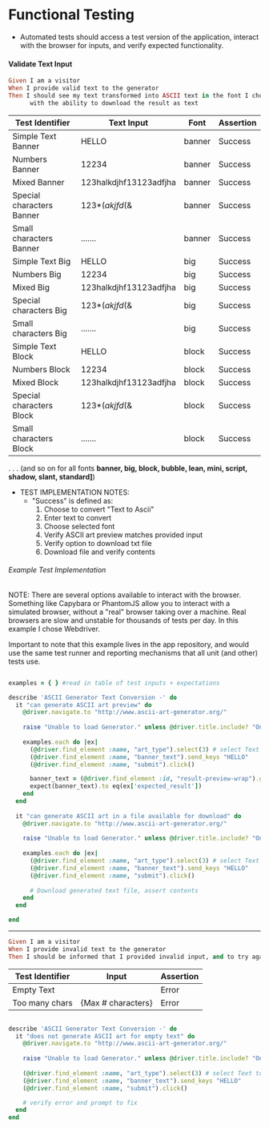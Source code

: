 # Functional Testing
* Automated tests should access a test version of the application, interact with the browser for inputs, and verify expected functionality.

#### Validate Text Input
```ruby
Given I am a visitor
When I provide valid text to the generator
Then I should see my text transformed into ASCII text in the font I choose, 
      with the ability to download the result as text
```
| Test Identifier | Text Input | Font | Assertion |
| --------- | ----- | ----- | --------- |
| Simple Text Banner | HELLO | banner | Success |
| Numbers Banner | 12234 | banner |Success |
| Mixed Banner | 123halkdjhf13123adfjha | banner |Success |
| Special characters Banner | 123*(*akjfd*(& | banner |Success |
| Small characters Banner | ....... | banner | Success |
| Simple Text Big | HELLO | big | Success |
| Numbers Big | 12234 | big |Success |
| Mixed Big | 123halkdjhf13123adfjha | big |Success |
| Special characters Big | 123*(*akjfd*(& | big |Success |
| Small characters Big | ....... | big | Success |
| Simple Text Block | HELLO | block | Success |
| Numbers Block | 12234 | block |Success |
| Mixed Block | 123halkdjhf13123adfjha | block |Success |
| Special characters Block | 123*(*akjfd*(& | block |Success |
| Small characters Block | ....... | block | Success |

.
.
.
(and so on for all fonts **banner, big, block, bubble, lean, mini, script, shadow, slant, standard]**)

* TEST IMPLEMENTATION NOTES:
    * "Success" is defined as:
        1. Choose to convert "Text to Ascii"
        1. Enter text to convert
        1. Choose selected font
        1. Verify ASCII art preview matches provided input
        1. Verify option to download txt file
        1. Download file and verify contents

###### Example Test Implementation
NOTE: There are several options available to interact with the browser. Something like Capybara or PhantomJS allow you to interact with a simulated browser, without a "real" browser taking over a machine. Real browsers are slow and unstable for thousands of tests per day. In this example I chose Webdriver.

Important to note that this example lives in the app repository, and would use the same test runner and reporting mechanisms that all unit (and other) tests use.

```ruby

examples = { } #read in table of test inputs + expectations

describe 'ASCII Generator Text Conversion -' do
  it "can generate ASCII art preview" do
    @driver.navigate.to "http://www.ascii-art-generator.org/"
  
    raise "Unable to load Generator." unless @driver.title.include? "Online ASCII Art Creator"
  
    examples.each do |ex|
      (@driver.find_element :name, "art_type").select(3) # select Text to Ascii Art Banner
      (@driver.find_element :name, "banner_text").send_keys "HELLO"
      (@driver.find_element :name, "submit").click()

      banner_text = (@driver.find_element :id, "result-preview-wrap").getText()
      expect(banner_text).to eq(ex['expected_result'])
    end
  end
  
  it "can generate ASCII art in a file available for download" do
    @driver.navigate.to "http://www.ascii-art-generator.org/"
  
    raise "Unable to load Generator." unless @driver.title.include? "Online ASCII Art Creator"
  
    examples.each do |ex|
      (@driver.find_element :name, "art_type").select(3) # select Text to Ascii Art Banner
      (@driver.find_element :name, "banner_text").send_keys "HELLO"
      (@driver.find_element :name, "submit").click()
      
      # Download generated text file, assert contents
    end
  end

end
```

----
```ruby
Given I am a visitor
When I provide invalid text to the generator
Then I should be informed that I provided invalid input, and to try again. 
```
| Test Identifier | Input | Assertion |
| --------- | ----- | --------- |
| Empty Text | | Error |
| Too many chars | {Max # characters} | Error |

```ruby

describe 'ASCII Generator Text Conversion -' do
  it "does not generate ASCII art for empty text" do
    @driver.navigate.to "http://www.ascii-art-generator.org/"
  
    raise "Unable to load Generator." unless @driver.title.include? "Online ASCII Art Creator"
  
    (@driver.find_element :name, "art_type").select(3) # select Text to Ascii Art Banner
    (@driver.find_element :name, "banner_text").send_keys "HELLO"
    (@driver.find_element :name, "submit").click()

    # verify error and prompt to fix
  end
end
```
